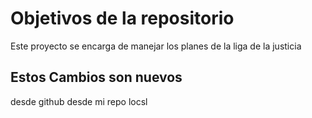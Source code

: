 # Objetivos de la repositorio

Este proyecto se encarga de manejar los planes de la liga de la justicia

## Estos Cambios son nuevos 
desde github 
desde mi repo locsl 
